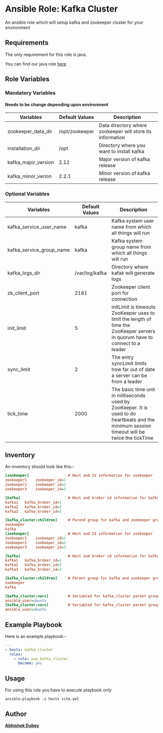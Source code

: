 # Ansible Role: Kafka Cluster

An ansible role which will setup kafka and zookeeper cluster for your environment

## Requirements

The only requirement for this role is java.

You can find our java role [here](https://github.com/OT-OSM/java)

## Role Variables

### Mandatory Variables
#### Needs to be change depending upon environment

|**Variables**| **Default Values**| **Description**|
|----------|---------|---------------|
|zookeeper_data_dir| /opt/zookeeper | Data directory where zookeeper will store its information |
|installation_dir | /opt | Directory where you want to install kafka |
|kafka_major_version | 2.12 | Major version of kafka release |
|kafka_minor_verion | 2.2.1 | Minor version of kafka release |

### Optional Variables

|**Variables**| **Default Values**| **Description**|
|--------------|-------------|-------------------|
|kafka_service_user_name| kafka | Kafka system user name from which all things will run |
|kafka_service_group_name| kafka | Kafka system group name from which all things will run |
|kafka_logs_dir| /var/log/kafka | Directory where kafak will generate logs |
|zk_client_port| 2181 | Zookeeper client port for connection |
|init_limit| 5 | initLimit is timeouts ZooKeeper uses to limit the length of time the ZooKeeper servers in quorum have to connect to a leader|
|sync_limit | 2 | The entry syncLimit limits how far out of date a server can be from a leader|
|tick_time | 2000 | The basic time unit in milliseconds used by ZooKeeper. It is used to do heartbeats and the minimum session timeout will be twice the tickTime |

## Inventory

An inventory should look like this:-

```ini
[zookeeper]                  # Host and Id information for zookeeper
zookeeper1    zookeeper_id=1
zookeeper2    zookeeper_id=2
zookeeper3    zookeeper_id=3

[kafka]                      # Host and broker id information for kafka
kafka1   kafka_broker_id=1
kafka2   kafka_broker_id=2
kafka3   kafka_broker_id=3

[kafka_cluster:children]     # Parend group for kafka and zookeeper group
zookeeper
kafka
[zookeeper]                  # Host and Id information for zookeeper
zookeeper1    zookeeper_id=1
zookeeper2    zookeeper_id=2
zookeeper3    zookeeper_id=3

[kafka]                      # Host and broker id information for kafka
kafka1   kafka_broker_id=1
kafka2   kafka_broker_id=2
kafka3   kafka_broker_id=3

[kafka_cluster:children]     # Parent group for kafka and zookeeper group
zookeeper
kafka

[kafka_cluster:vars]         # Variabled for kafka_cluster parent group
ansible_user=ubuntu
[kafka_cluster:vars]         # Variabled for kafka_cluster parent group
ansible_user=ubuntu
```

## Example Playbook

Here is an example playbook:-

```yml
---
- hosts: kafka_cluster
  roles:
    - role: osm_kafka_cluster
      become: yes
```

## Usage

For using this role you have to execute playbook only

```shell
ansible-playbook -i hosts site.yml
```

## Author
**[Abhishek Dubey](mailto:abhishek.dubey@opstree.com)**
